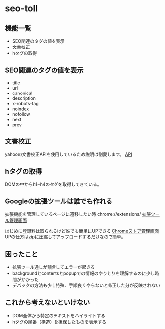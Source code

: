 # seo-toll

## 機能一覧

- SEO関連のタグの値を表示
- 文書校正
- hタグの取得

## SEO関連のタグの値を表示

- title
- url
- canonical
- description
- x-robots-tag
- noindex
- nofollow
- next
- prev

## 文書校正
yahooの文書校正APIを使用しているため説明は割愛します。
[API](https://developer.yahoo.co.jp/webapi/jlp/kousei/v1/kousei.html)

## hタグの取得
DOMの中からh1~h4のタグを取得してきている。

## Googleの拡張ツールは誰でも作れる

拡張機能を管理しているページに遷移したい時
chrome://extensions/
[拡張ツール管理画面](chrome://extensions/)

はじめに登録料は取られるけど誰でも簡単にUPできる
[Chromeストア管理画面](https://chrome.google.com/webstore/developer/dashboard?authuser=0&hl=ja&pli=1)
UPの仕方はzipに圧縮してアップロードするだけなので簡単。

## 困ったこと

- 拡張ツール通しが競合してエラーが起きる
- backgroundとcontentsとpopupでの情報のやりとりを理解するのに少し時間がかかった
- デバックの方法も少し特殊、手順良くやらないと修正した分が反映されない

## これから考えないといけない

- DOM全体から特定のテキストをハイライトする
- hタグの順番（構造）を担保したものを表示する

